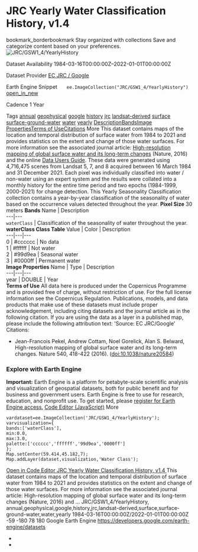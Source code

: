  
#  JRC Yearly Water Classification History, v1.4 
bookmark_borderbookmark Stay organized with collections  Save and categorize content based on your preferences.
![JRC/GSW1_4/YearlyHistory](https://developers.google.com/earth-engine/datasets/images/JRC/JRC_GSW1_4_YearlyHistory_sample.png) 

Dataset Availability
    1984-03-16T00:00:00Z–2022-01-01T00:00:00Z 

Dataset Provider
     [ EC JRC / Google ](https://global-surface-water.appspot.com) 

Earth Engine Snippet
     `    ee.ImageCollection("JRC/GSW1_4/YearlyHistory")   ` [ open_in_new ](https://code.earthengine.google.com/?scriptPath=Examples:Datasets/JRC/JRC_GSW1_4_YearlyHistory) 

Cadence
    1 Year 

Tags
     [annual](https://developers.google.com/earth-engine/datasets/tags/annual) [geophysical](https://developers.google.com/earth-engine/datasets/tags/geophysical) [google](https://developers.google.com/earth-engine/datasets/tags/google) [history](https://developers.google.com/earth-engine/datasets/tags/history) [jrc](https://developers.google.com/earth-engine/datasets/tags/jrc) [landsat-derived](https://developers.google.com/earth-engine/datasets/tags/landsat-derived) [surface](https://developers.google.com/earth-engine/datasets/tags/surface) [surface-ground-water](https://developers.google.com/earth-engine/datasets/tags/surface-ground-water) [water](https://developers.google.com/earth-engine/datasets/tags/water) [yearly](https://developers.google.com/earth-engine/datasets/tags/yearly)
[Description](https://developers.google.com/earth-engine/datasets/catalog/JRC_GSW1_4_YearlyHistory#description)[Bands](https://developers.google.com/earth-engine/datasets/catalog/JRC_GSW1_4_YearlyHistory#bands)[Image Properties](https://developers.google.com/earth-engine/datasets/catalog/JRC_GSW1_4_YearlyHistory#image-properties)[Terms of Use](https://developers.google.com/earth-engine/datasets/catalog/JRC_GSW1_4_YearlyHistory#terms-of-use)[Citations](https://developers.google.com/earth-engine/datasets/catalog/JRC_GSW1_4_YearlyHistory#citations) More
This dataset contains maps of the location and temporal distribution of surface water from 1984 to 2021 and provides statistics on the extent and change of those water surfaces. For more information see the associated journal article: [High-resolution mapping of global surface water and its long-term changes](https://www.nature.com/nature/journal/v540/n7633/full/nature20584.html) (Nature, 2016) and the online [Data Users Guide](https://storage.googleapis.com/global-surface-water/downloads_ancillary/DataUsersGuidev2021.pdf).
These data were generated using 4,716,475 scenes from Landsat 5, 7, and 8 acquired between 16 March 1984 and 31 December 2021. Each pixel was individually classified into water / non-water using an expert system and the results were collated into a monthly history for the entire time period and two epochs (1984-1999, 2000-2021) for change detection.
This Yearly Seasonality Classification collection contains a year-by-year classification of the seasonality of water based on the occurrence values detected throughout the year.
**Pixel Size** 30 meters 
**Bands**
Name | Description  
---|---  
`waterClass` | Classification of the seasonality of water throughout the year.  
**waterClass Class Table**
Value | Color | Description  
---|---|---  
0 | #cccccc | No data  
1 | #ffffff | Not water  
2 | #99d9ea | Seasonal water  
3 | #0000ff | Permanent water  
**Image Properties**
Name | Type | Description  
---|---|---  
year | DOUBLE | Year  
**Terms of Use**
All data here is produced under the Copernicus Programme and is provided free of charge, without restriction of use. For the full license information see the Copernicus Regulation.
Publications, models, and data products that make use of these datasets must include proper acknowledgement, including citing datasets and the journal article as in the following citation.
If you are using the data as a layer in a published map, please include the following attribution text: 'Source: EC JRC/Google'
Citations:
  * Jean-Francois Pekel, Andrew Cottam, Noel Gorelick, Alan S. Belward, High-resolution mapping of global surface water and its long-term changes. Nature 540, 418-422 (2016). ([doi:10.1038/nature20584](https://doi.org/10.1038/nature20584))


### Explore with Earth Engine
**Important:** Earth Engine is a platform for petabyte-scale scientific analysis and visualization of geospatial datasets, both for public benefit and for business and government users. Earth Engine is free to use for research, education, and nonprofit use. To get started, please [register for Earth Engine access.](https://console.cloud.google.com/earth-engine)
[Code Editor (JavaScript)](https://developers.google.com/earth-engine/datasets/catalog/JRC_GSW1_4_YearlyHistory#code-editor-javascript-sample) More
```
vardataset=ee.ImageCollection('JRC/GSW1_4/YearlyHistory');
varvisualization={
bands:['waterClass'],
min:0.0,
max:3.0,
palette:['cccccc','ffffff','99d9ea','0000ff']
};
Map.setCenter(59.414,45.182,7);
Map.addLayer(dataset,visualization,'Water Class');
```
[ Open in Code Editor ](https://code.earthengine.google.com/?scriptPath=Examples:Datasets/JRC/JRC_GSW1_4_YearlyHistory)
[ JRC Yearly Water Classification History, v1.4 ](https://developers.google.com/earth-engine/datasets/catalog/JRC_GSW1_4_YearlyHistory)
This dataset contains maps of the location and temporal distribution of surface water from 1984 to 2021 and provides statistics on the extent and change of those water surfaces. For more information see the associated journal article: High-resolution mapping of global surface water and its long-term changes (Nature, 2016) and …
JRC/GSW1_4/YearlyHistory, annual,geophysical,google,history,jrc,landsat-derived,surface,surface-ground-water,water,yearly 
1984-03-16T00:00:00Z/2022-01-01T00:00:00Z
-59 -180 78 180 
Google Earth Engine
https://developers.google.com/earth-engine/datasets
  * [ ](https://doi.org/https://global-surface-water.appspot.com)
  * [ ](https://doi.org/https://developers.google.com/earth-engine/datasets/catalog/JRC_GSW1_4_YearlyHistory)


